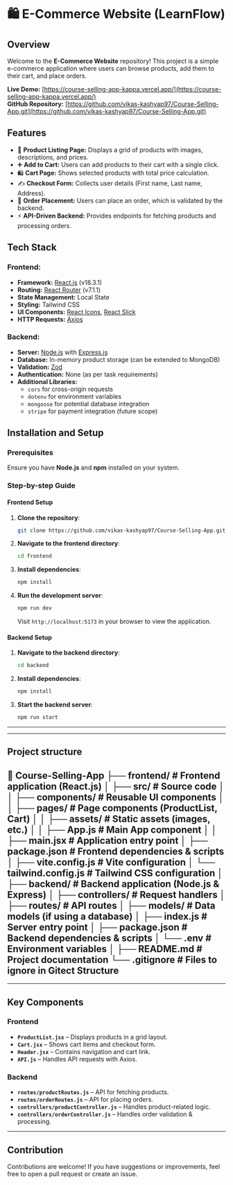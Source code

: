 # 🛍️ E-Commerce Website (LearnFlow)

## Overview
Welcome to the **E-Commerce Website** repository! This project is a simple e-commerce application where users can browse products, add them to their cart, and place orders.  

**Live Demo:** [https://course-selling-app-kappa.vercel.app/](https://course-selling-app-kappa.vercel.app/)  
**GitHub Repository:** [https://github.com/vikas-kashyap97/Course-Selling-App.git](https://github.com/vikas-kashyap97/Course-Selling-App.git)

## Features
- 🛒 **Product Listing Page:** Displays a grid of products with images, descriptions, and prices.
- ➕ **Add to Cart:** Users can add products to their cart with a single click.
- 🛍 **Cart Page:** Shows selected products with total price calculation.
- ✍ **Checkout Form:** Collects user details (First name, Last name, Address).
- 🚀 **Order Placement:** Users can place an order, which is validated by the backend.
- ⚡ **API-Driven Backend:** Provides endpoints for fetching products and processing orders.

## Tech Stack
### **Frontend:**
- **Framework:** [React.js](https://react.dev/) (v18.3.1)
- **Routing:** [React Router](https://reactrouter.com/) (v7.1.1)
- **State Management:** Local State
- **Styling:** Tailwind CSS
- **UI Components:** [React Icons](https://react-icons.github.io/react-icons/), [React Slick](https://react-slick.neostack.com/)
- **HTTP Requests:** [Axios](https://axios-http.com/)

### **Backend:**
- **Server:** [Node.js](https://nodejs.org/) with [Express.js](https://expressjs.com/)
- **Database:** In-memory product storage (can be extended to MongoDB)
- **Validation:** [Zod](https://zod.dev/)
- **Authentication:** None (as per task requirements)
- **Additional Libraries:** 
  - `cors` for cross-origin requests  
  - `dotenv` for environment variables  
  - `mongoose` for potential database integration  
  - `stripe` for payment integration (future scope)  

## Installation and Setup
### Prerequisites
Ensure you have **Node.js** and **npm** installed on your system.

### Step-by-step Guide

#### **Frontend Setup**
1. **Clone the repository**:
    ```bash
    git clone https://github.com/vikas-kashyap97/Course-Selling-App.git
    ```

2. **Navigate to the frontend directory**:
    ```bash
    cd frontend
    ```

3. **Install dependencies**:
    ```bash
    npm install
    ```

4. **Run the development server**:
    ```bash
    npm run dev
    ```
    Visit `http://localhost:5173` in your browser to view the application.

#### **Backend Setup**
1. **Navigate to the backend directory**:
    ```bash
    cd backend
    ```

2. **Install dependencies**:
    ```bash
    npm install
    ```

3. **Start the backend server**:
    ```bash
    npm run start
    ```

---

---
## Project structure 
📂 Course-Selling-App ├── frontend/ # Frontend application (React.js) │ ├── src/ # Source code │ │ ├── components/ # Reusable UI components │ │ ├── pages/ # Page components (ProductList, Cart) │ │ ├── assets/ # Static assets (images, etc.) │ │ ├── App.js # Main App component │ │ ├── main.jsx # Application entry point │ ├── package.json # Frontend dependencies & scripts │ ├── vite.config.js # Vite configuration │ └── tailwind.config.js # Tailwind CSS configuration │ ├── backend/ # Backend application (Node.js & Express) │ ├── controllers/ # Request handlers │ ├── routes/ # API routes │ ├── models/ # Data models (if using a database) │ ├── index.js # Server entry point │ ├── package.json # Backend dependencies & scripts │ └── .env # Environment variables │ ├── README.md # Project documentation └── .gitignore # Files to ignore in Gitect Structure
---

---

## Key Components

### **Frontend**
- **`ProductList.jsx`** – Displays products in a grid layout.
- **`Cart.jsx`** – Shows cart items and checkout form.
- **`Header.jsx`** – Contains navigation and cart link.
- **`API.js`** – Handles API requests with Axios.

### **Backend**
- **`routes/productRoutes.js`** – API for fetching products.
- **`routes/orderRoutes.js`** – API for placing orders.
- **`controllers/productController.js`** – Handles product-related logic.
- **`controllers/orderController.js`** – Handles order validation & processing.

---

## Contribution
Contributions are welcome! If you have suggestions or improvements, feel free to open a pull request or create an issue.

